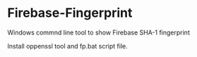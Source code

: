 # Firebase-Fingerprint
Windows commnd line tool to show Firebase SHA-1 fingerprint

Install oppenssl tool and fp.bat script file.
